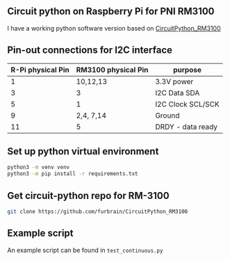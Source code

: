 ## Circuit python on Raspberry Pi for PNI RM3100

I have a working python software version based on [CircuitPython_RM3100](https://github.com/furbrain/CircuitPython_RM3100)

## Pin-out connections for I2C interface

| R-Pi physical Pin | RM3100 physical Pin | purpose | 
|---|---|---|
| 1 |  10,12,13 | 3.3V power |
| 3 |  3 | I2C Data SDA| 
| 5 |  1 | I2C Clock SCL/SCK | 
| 9 |2,4, 7,14  | Ground |
| 11  | 5   | DRDY - data ready  |


## Set up python virtual environment

```bash
python3 -m venv venv
python3 -m pip install -r requirements.txt
```

## Get circuit-python repo for RM-3100

```bash
git clone https://github.com/furbrain/CircuitPython_RM3100
```

## Example script

An example script can be found in `test_continuous.py`


